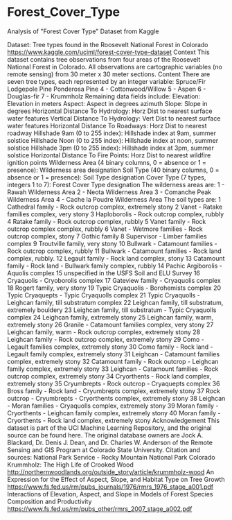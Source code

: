 # Forest_Cover_Type
Analysis of "Forest Cover Type" Dataset from Kaggle

Dataset:
Tree types found in the Roosevelt National Forest in Colorado https://www.kaggle.com/uciml/forest-cover-type-dataset
Context
This dataset contains tree observations from four areas of the Roosevelt National Forest in Colorado. All observations are cartographic variables (no remote sensing) from 30 meter x 30 meter sections.
Content
There are seven tree types, each represented by an integer variable:
Spruce/Fir
Lodgepole Pine
Ponderosa Pine 4 - Cottonwood/Willow 5 - Aspen 6 - Douglas-fir 7 - Krummholz
Remaining data fields include:
Elevation: Elevation in meters
Aspect: Aspect in degrees azimuth Slope: Slope in degrees Horizontal Distance To Hydrology: Horz Dist to nearest surface water features Vertical Distance To Hydrology: Vert Dist to nearest surface water features Horizontal Distance To Roadways: Horz Dist to nearest roadway Hillshade 9am (0 to 255 index): Hillshade index at 9am, summer solstice Hillshade Noon (0 to 255 index): Hillshade index at noon, summer solstice Hillshade 3pm (0 to 255 index): Hillshade index at 3pm, summer solstice Horizontal Distance To Fire Points: Horz Dist to nearest wildfire ignition points Wilderness Area (4 binary columns, 0 = absence or 1 = presence): Wilderness area designation Soil Type (40 binary columns, 0 = absence or 1 = presence): Soil Type designation Cover Type (7 types, integers 1 to 7): Forest Cover Type designation
The wilderness areas are:
1 - Rawah Wilderness Area 2 - Neota Wilderness Area 3 - Comanche Peak Wilderness Area 4 - Cache la Poudre Wilderness Area
The soil types are:
1 Cathedral family - Rock outcrop complex, extremely stony 2 Vanet - Ratake families complex, very stony 3 Haploborolis - Rock outcrop complex, rubbly 4 Ratake family - Rock outcrop complex, rubbly 5 Vanet family - Rock outcrop complex complex, rubbly 6 Vanet - Wetmore families - Rock outcrop complex, stony 7 Gothic family 8 Supervisor - Limber families complex 9 Troutville family, very stony 10 Bullwark - Catamount families - Rock outcrop complex, rubbly 11 Bullwark - Catamount families - Rock land complex, rubbly. 12 Legault family - Rock land complex, stony 13 Catamount family - Rock land - Bullwark family complex, rubbly 14 Pachic Argiborolis - Aquolis complex 15 unspecified in the USFS Soil and ELU Survey 16 Cryaquolis - Cryoborolis complex 17 Gateview family - Cryaquolis complex 18 Rogert family, very stony 19 Typic Cryaquolis - Borohemists complex 20 Typic Cryaquepts - Typic Cryaquolls complex 21 Typic Cryaquolls - Leighcan family, till substratum complex 22 Leighcan family, till substratum, extremely bouldery 23 Leighcan family, till substratum - Typic Cryaquolls complex 24 Leighcan family, extremely stony 25 Leighcan family, warm, extremely stony 26 Granile - Catamount families complex, very stony 27 Leighcan family, warm - Rock outcrop complex, extremely stony 28 Leighcan family - Rock outcrop complex, extremely stony 29 Como - Legault families complex, extremely stony 30 Como family - Rock land - Legault family complex, extremely stony 31 Leighcan - Catamount families complex, extremely stony 32 Catamount family - Rock outcrop - Leighcan family complex, extremely stony 33 Leighcan - Catamount families - Rock outcrop complex, extremely stony 34 Cryorthents - Rock land complex, extremely stony 35 Cryumbrepts - Rock outcrop - Cryaquepts complex 36 Bross family - Rock land - Cryumbrepts complex, extremely stony 37 Rock outcrop - Cryumbrepts - Cryorthents complex, extremely stony 38 Leighcan - Moran families - Cryaquolls complex, extremely stony 39 Moran family - Cryorthents - Leighcan family complex, extremely stony 40 Moran family - Cryorthents - Rock land complex, extremely stony
Acknowledgement
This dataset is part of the UCI Machine Learning Repository, and the original source can be found here. The original database owners are Jock A. Blackard, Dr. Denis J. Dean, and Dr. Charles W. Anderson of the Remote Sensing and GIS Program at Colorado State University.
Citation and sources:
National Park Service - Rocky Mountain National Park Colorado
Krummholz: The High Life of Crooked Wood http://northernwoodlands.org/outside_story/article/krummholz-wood
An Expression for the Effect of Aspect, Slope, and Habitat Type on Tree Growth https://www.fs.fed.us/rm/pubs_journals/1976/rmrs_1976_stage_a001.pdf
Interactions of Elevation, Aspect, and Slope in Models of Forest Species Composition and Productivity https://www.fs.fed.us/rm/pubs_other/rmrs_2007_stage_a002.pdf
